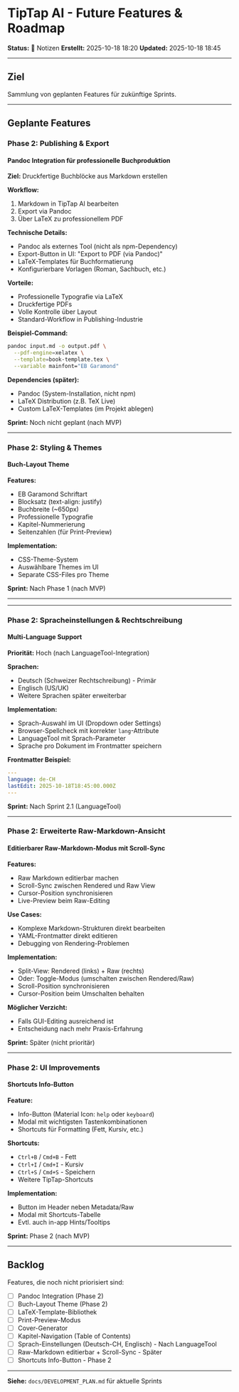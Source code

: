 # TipTap AI - Future Features & Roadmap

**Status:** 📝 Notizen
**Erstellt:** 2025-10-18 18:20
**Updated:** 2025-10-18 18:45

---

## Ziel

Sammlung von geplanten Features für zukünftige Sprints.

---

## Geplante Features

### Phase 2: Publishing & Export

#### Pandoc Integration für professionelle Buchproduktion

**Ziel:** Druckfertige Buchblöcke aus Markdown erstellen

**Workflow:**
1. Markdown in TipTap AI bearbeiten
2. Export via Pandoc
3. Über LaTeX zu professionellem PDF

**Technische Details:**
- Pandoc als externes Tool (nicht als npm-Dependency)
- Export-Button in UI: "Export to PDF (via Pandoc)"
- LaTeX-Templates für Buchformatierung
- Konfigurierbare Vorlagen (Roman, Sachbuch, etc.)

**Vorteile:**
- Professionelle Typografie via LaTeX
- Druckfertige PDFs
- Volle Kontrolle über Layout
- Standard-Workflow in Publishing-Industrie

**Beispiel-Command:**
```bash
pandoc input.md -o output.pdf \
  --pdf-engine=xelatex \
  --template=book-template.tex \
  --variable mainfont="EB Garamond"
```

**Dependencies (später):**
- Pandoc (System-Installation, nicht npm)
- LaTeX Distribution (z.B. TeX Live)
- Custom LaTeX-Templates (im Projekt ablegen)

**Sprint:** Noch nicht geplant (nach MVP)

---

### Phase 2: Styling & Themes

#### Buch-Layout Theme

**Features:**
- EB Garamond Schriftart
- Blocksatz (text-align: justify)
- Buchbreite (~650px)
- Professionelle Typografie
- Kapitel-Nummerierung
- Seitenzahlen (für Print-Preview)

**Implementation:**
- CSS-Theme-System
- Auswählbare Themes im UI
- Separate CSS-Files pro Theme

**Sprint:** Nach Phase 1 (nach MVP)

---

---

### Phase 2: Spracheinstellungen & Rechtschreibung

#### Multi-Language Support

**Priorität:** Hoch (nach LanguageTool-Integration)

**Sprachen:**
- Deutsch (Schweizer Rechtschreibung) - Primär
- Englisch (US/UK)
- Weitere Sprachen später erweiterbar

**Implementation:**
- Sprach-Auswahl im UI (Dropdown oder Settings)
- Browser-Spellcheck mit korrekter `lang`-Attribute
- LanguageTool mit Sprach-Parameter
- Sprache pro Dokument im Frontmatter speichern

**Frontmatter Beispiel:**
```yaml
---
language: de-CH
lastEdit: 2025-10-18T18:45:00.000Z
---
```

**Sprint:** Nach Sprint 2.1 (LanguageTool)

---

### Phase 2: Erweiterte Raw-Markdown-Ansicht

#### Editierbarer Raw-Markdown-Modus mit Scroll-Sync

**Features:**
- Raw Markdown editierbar machen
- Scroll-Sync zwischen Rendered und Raw View
- Cursor-Position synchronisieren
- Live-Preview beim Raw-Editing

**Use Cases:**
- Komplexe Markdown-Strukturen direkt bearbeiten
- YAML-Frontmatter direkt editieren
- Debugging von Rendering-Problemen

**Implementation:**
- Split-View: Rendered (links) + Raw (rechts)
- Oder: Toggle-Modus (umschalten zwischen Rendered/Raw)
- Scroll-Position synchronisieren
- Cursor-Position beim Umschalten behalten

**Möglicher Verzicht:**
- Falls GUI-Editing ausreichend ist
- Entscheidung nach mehr Praxis-Erfahrung

**Sprint:** Später (nicht prioritär)

---

### Phase 2: UI Improvements

#### Shortcuts Info-Button

**Feature:**
- Info-Button (Material Icon: `help` oder `keyboard`)
- Modal mit wichtigsten Tastenkombinationen
- Shortcuts für Formatting (Fett, Kursiv, etc.)

**Shortcuts:**
- `Ctrl+B` / `Cmd+B` - Fett
- `Ctrl+I` / `Cmd+I` - Kursiv
- `Ctrl+S` / `Cmd+S` - Speichern
- Weitere TipTap-Shortcuts

**Implementation:**
- Button im Header neben Metadata/Raw
- Modal mit Shortcuts-Tabelle
- Evtl. auch in-app Hints/Tooltips

**Sprint:** Phase 2 (nach MVP)

---

## Backlog

Features, die noch nicht priorisiert sind:

- [ ] Pandoc Integration (Phase 2)
- [ ] Buch-Layout Theme (Phase 2)
- [ ] LaTeX-Template-Bibliothek
- [ ] Print-Preview-Modus
- [ ] Cover-Generator
- [ ] Kapitel-Navigation (Table of Contents)
- [ ] Sprach-Einstellungen (Deutsch-CH, Englisch) - Nach LanguageTool
- [ ] Raw-Markdown editierbar + Scroll-Sync - Später
- [ ] Shortcuts Info-Button - Phase 2

---

**Siehe:** `docs/DEVELOPMENT_PLAN.md` für aktuelle Sprints
